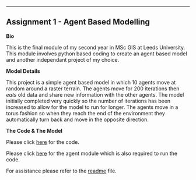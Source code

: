 
---
**Assignment 1 - Agent Based Modelling**
---

**Bio**

  This is the final module of my second year in MSc GIS at Leeds University.
  This module involves python based coding to create an agent based model and another independant project of my choice. 

**Model Details**

  This project is a simple agent based model in which 10 agents move at random around a raster terrain. 
  The agents move for 200 iterations then *eats* old data and share new information with the other agents.
  The model initially completed very quickly so the number of iterations has been increased to allow for the model to run for longer.
  The agents move in a torus fashion so when they reach the end of the environment they automatically turn back and move in the opposite    direction. 

**The Code & The Model**

  Please click [here](http://github.com/Daisymay55/Daisymay55.github.io/blob/master/ABM%20Unit%207.py) for the code.
  
  Please click [here](https://github.com/Daisymay55/Daisymay55.github.io/blob/master/agentframework.py) for the agent module which is also required to run the code.
  
  For assistance please refer to the [readme](https://github.com/Daisymay55/Daisymay55.github.io/blob/master/readme.md) file.

